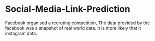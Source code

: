 # Social-Media-Link-Prediction
Facebook organised a recruting competition, The data provided by the facebook was a snapshot of real world data. It is more likely that it instagram data.
